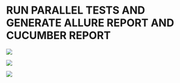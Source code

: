 # RUN PARALLEL TESTS AND GENERATE ALLURE REPORT AND CUCUMBER REPORT

![](https://i.imgur.com/wHE965C.png)

![](https://i.imgur.com/BSzYgNj.png)

![](https://i.imgur.com/uWjIlUX.png)
